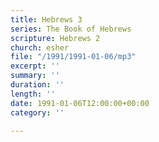 ```yaml
---
title: Hebrews 3
series: The Book of Hebrews
scripture: Hebrews 2
church: esher
file: "/1991/1991-01-06/mp3"
excerpt: ''
summary: ''
duration: ''
length: ''
date: 1991-01-06T12:00:00+00:00
category: ''

---
```


